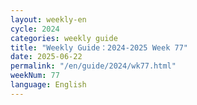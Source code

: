 ```yaml
---
layout: weekly-en
cycle: 2024
categories: weekly guide
title: "Weekly Guide：2024-2025 Week 77"
date: 2025-06-22
permalink: "/en/guide/2024/wk77.html"
weekNum: 77
language: English
---
```

